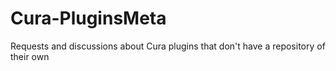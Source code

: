 # Cura-PluginsMeta
Requests and discussions about Cura plugins that don't have a repository of their own

